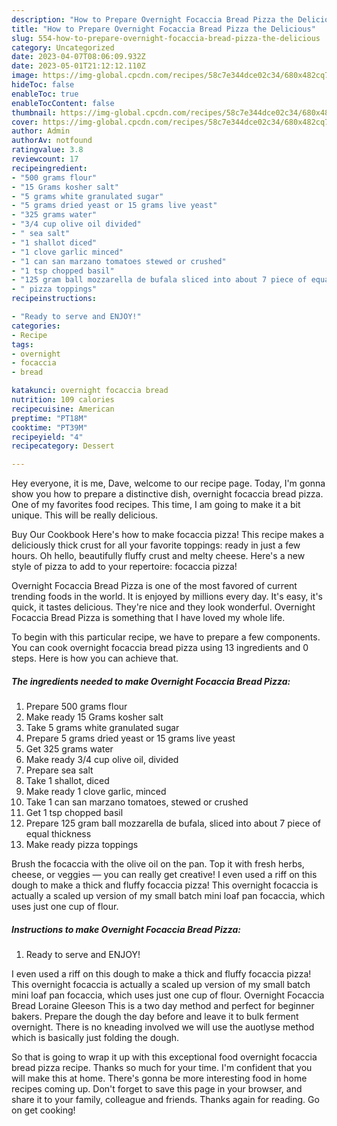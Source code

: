 ```yaml
---
description: "How to Prepare Overnight Focaccia Bread Pizza the Delicious"
title: "How to Prepare Overnight Focaccia Bread Pizza the Delicious"
slug: 554-how-to-prepare-overnight-focaccia-bread-pizza-the-delicious
category: Uncategorized
date: 2023-04-07T08:06:09.932Z
date: 2023-05-01T21:12:12.110Z
image: https://img-global.cpcdn.com/recipes/58c7e344dce02c34/680x482cq70/overnight-focaccia-bread-pizza-recipe-main-photo.jpg
hideToc: false
enableToc: true
enableTocContent: false
thumbnail: https://img-global.cpcdn.com/recipes/58c7e344dce02c34/680x482cq70/overnight-focaccia-bread-pizza-recipe-main-photo.jpg
cover: https://img-global.cpcdn.com/recipes/58c7e344dce02c34/680x482cq70/overnight-focaccia-bread-pizza-recipe-main-photo.jpg
author: Admin
authorAv: notfound
ratingvalue: 3.8
reviewcount: 17
recipeingredient:
- "500 grams flour"
- "15 Grams kosher salt"
- "5 grams white granulated sugar"
- "5 grams dried yeast or 15 grams live yeast"
- "325 grams water"
- "3/4 cup olive oil divided"
- " sea salt"
- "1 shallot diced"
- "1 clove garlic minced"
- "1 can san marzano tomatoes stewed or crushed"
- "1 tsp chopped basil"
- "125 gram ball mozzarella de bufala sliced into about 7 piece of equal thickness"
- " pizza toppings"
recipeinstructions:

- "Ready to serve and ENJOY!"
categories:
- Recipe
tags:
- overnight
- focaccia
- bread

katakunci: overnight focaccia bread 
nutrition: 109 calories
recipecuisine: American
preptime: "PT18M"
cooktime: "PT39M"
recipeyield: "4"
recipecategory: Dessert

---
```



Hey everyone, it is me, Dave, welcome to our recipe page. Today, I'm gonna show you how to prepare a distinctive dish, overnight focaccia bread pizza. One of my favorites food recipes. This time, I am going to make it a bit unique. This will be really delicious.

Buy Our Cookbook Here&#39;s how to make focaccia pizza! This recipe makes a deliciously thick crust for all your favorite toppings: ready in just a few hours. Oh hello, beautifully fluffy crust and melty cheese. Here&#39;s a new style of pizza to add to your repertoire: focaccia pizza!

Overnight Focaccia Bread Pizza is one of the most favored of current trending foods in the world. It is enjoyed by millions every day. It's easy, it's quick, it tastes delicious. They're nice and they look wonderful. Overnight Focaccia Bread Pizza is something that I have loved my whole life.


To begin with this particular recipe, we have to prepare a few components. You can cook overnight focaccia bread pizza using 13 ingredients and 0 steps. Here is how you can achieve that.

<!--inarticleads1-->

##### The ingredients needed to make Overnight Focaccia Bread Pizza:

1. Prepare 500 grams flour
1. Make ready 15 Grams kosher salt
1. Take 5 grams white granulated sugar
1. Prepare 5 grams dried yeast or 15 grams live yeast
1. Get 325 grams water
1. Make ready 3/4 cup olive oil, divided
1. Prepare  sea salt
1. Take 1 shallot, diced
1. Make ready 1 clove garlic, minced
1. Take 1 can san marzano tomatoes, stewed or crushed
1. Get 1 tsp chopped basil
1. Prepare 125 gram ball mozzarella de bufala, sliced into about 7 piece of equal thickness
1. Make ready  pizza toppings


Brush the focaccia with the olive oil on the pan. Top it with fresh herbs, cheese, or veggies — you can really get creative! I even used a riff on this dough to make a thick and fluffy focaccia pizza! This overnight focaccia is actually a scaled up version of my small batch mini loaf pan focaccia, which uses just one cup of flour. 

<!--inarticleads2-->

##### Instructions to make Overnight Focaccia Bread Pizza:


1. Ready to serve and ENJOY!

I even used a riff on this dough to make a thick and fluffy focaccia pizza! This overnight focaccia is actually a scaled up version of my small batch mini loaf pan focaccia, which uses just one cup of flour. Overnight Focaccia Bread Loraine Gleeson This is a two day method and perfect for beginner bakers. Prepare the dough the day before and leave it to bulk ferment overnight. There is no kneading involved we will use the auotlyse method which is basically just folding the dough. 

So that is going to wrap it up with this exceptional food overnight focaccia bread pizza recipe. Thanks so much for your time. I'm confident that you will make this at home. There's gonna be more interesting food in home recipes coming up. Don't forget to save this page in your browser, and share it to your family, colleague and friends. Thanks again for reading. Go on get cooking!
